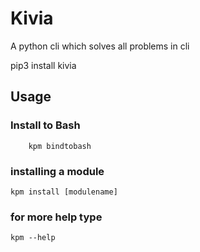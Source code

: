 # Kivia

A python cli which solves all problems in cli

pip3 install kivia

## Usage


### Install to Bash
```
    kpm bindtobash    
```

### installing a module

``kpm install [modulename]``

### for more help type
``kpm --help``


